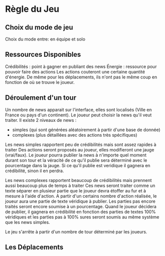 # Règle du Jeu

## Choix du mode de jeu
Choix du mode entre: en équipe et solo

## Ressources Disponibles
Crédibilités : point à gagner en publiant des news
Énergie : ressource pour pouvoir faire des actions
Les actions couteront une certaine quantité d'énergie.
De même pour les déplacements, ils n'ont pas le même coup en fonction de où se trouve le joueur.


## Déroulement d'un tour
Un nombre de news apparait sur l'interface, elles sont localisés (Ville en France ou pays d'un continent). 
Le joueur peut choisir la news qu'il veut traiter.
Il existe 2 niveaux de news :
  - simples (qui sont générées aléatoirement à partir d'une base de donnée)
  - complexes (plus détaillées avec des actions très spécifiques)
  

Les news simples rapportent peu de crédibilités mais sont assez rapides à traiter 
  Des actions seront proposés au joueur, elles modifieront une jauge (vrai/faux).
  Le joueur pourra publier la news à n'importe quel moment durant son tour et la véracité de ce qu'il publie sera déterminé avec le pourcentage dans la jauge.
  Si ce qu'il publie est veridique il gagnera en crédibilité, sinon il en perdra.

Les news complexes rapportent beaucoup de crédibilités mais prennent aussi beaucoup plus de temps à traiter
  Ces news seront traiter comme un texte séparer en plusieur partie que le joueur devra étoffer au fur et à mesure à l'aide d'action.
  A partir d'un certains nombre d'action réalisée, le joueur aura une partie de texte véridique à publier. 
  Les parties pas encore traités seront encore soumise à un pourcentage. 
  Quand le joueur décidera de publier, il gagnera en crédibilité en fonction des parties de textes 100% véridiques et les parties pas à 100% sures seront 
  soumis au même système que les news simples.

Le jeu s'arrête à partir d'un nombre de tour déterminé par les joueurs.


## Les Déplacements

